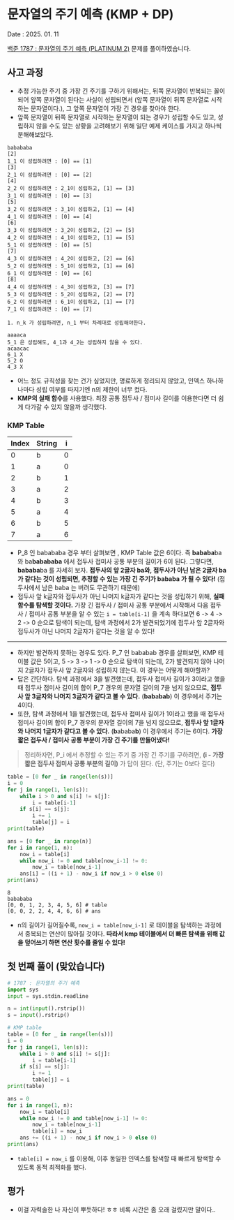 # 문자열의 주기 예측 (KMP + DP)
Date : 2025. 01. 11

[백준 1787 : 문자열의 주기 예측 (PLATINUM 2)](https://www.acmicpc.net/problem/1787) 문제를 풀이하였습니다.  

## 사고 과정
- 추정 가능한 주기 중 가장 긴 주기를 구하기 위해서는, 뒤쪽 문자열이 반복되는 꼴이 되어 앞쪽 문자열이 된다는 사실이 성립되면서 (앞쪽 문자열이 뒤쪽 문자열로 시작하는 문자열이다.), 그 앞쪽 문자열이 가장 긴 경우를 찾아야 한다.
- 앞쪽 문자열이 뒤쪽 문자열로 시작하는 문자열이 되는 경우가 성립할 수도 있고, 성립하지 않을 수도 있는 상황을 고려해보기 위해 일단 예제 케이스를 가지고 하나씩 분해해보았다.
```
babababa
[2]
1_1 이 성립하려면 : [0] == [1]
[3]
2_1 이 성립하려면 : [0] == [2]
[4]
2_2 이 성립하려면 : 2_1이 성립하고, [1] == [3]
3_1 이 성립하려면 : [0] == [3]
[5] 
3_2 이 성립하려면 : 3_1이 성립하고, [1] == [4]
4_1 이 성립하려면 : [0] == [4]
[6]
3_3 이 성립하려면 : 3_2이 성립하고, [2] == [5]
4_2 이 성립하려면 : 4_1이 성립하고, [1] == [5]
5_1 이 성립하려면 : [0] == [5]
[7]
4_3 이 성립하려면 : 4_2이 성립하고, [2] == [6]
5_2 이 성립하려면 : 5_1이 성립하고, [1] == [6]
6_1 이 성립하려면 : [0] == [6]
[8]
4_4 이 성립하려면 : 4_3이 성립하고, [3] == [7]
5_3 이 성립하려면 : 5_2이 성립하고, [2] == [7]
6_2 이 성립하려면 : 6_1이 성립하고, [1] == [7]
7_1 이 성립하려면 : [0] == [7]

1. n_k 가 성립하려면, n_1 부터 차례대로 성립해야한다.

aaaaca
5_1 은 성립해도, 4_1과 4_2는 성립하지 않을 수 있다.
acaacac
6_1 X
5_2 O
4_3 X
```
- 어느 정도 규칙성을 찾는 건가 싶었지만, 명료하게 정리되지 않았고, 인덱스 하나하나마다 성립 여부를 따지기엔 n의 제한이 너무 컸다.
- **KMP의 실패 함수**를 사용했다. 최장 공통 접두사 / 접미사 길이를 이용한다면 더 쉽게 다가갈 수 있지 않을까 생각했다.

### KMP Table
|Index|String|i|
|---|---|---|
|0|b|0|
|1|a|0|
|2|b|1|
|3|a|2|
|4|b|3|
|5|a|4|
|6|b|5|
|7|a|6|

- P_8 인 babababa 경우 부터 살펴보면 , KMP Table 값은 6이다. 즉 **bababa**ba 와 ba**babababa** 에서 접두사 접미사 공통 부분의 길이가 6이 된다. 그렇다면, **bababa**ba 를 자세히 보자. **접두사의 앞 2글자 ba와, 접두사가 아닌 남은 2글자 ba가 같다는 것이 성립되면, 추정할 수 있는 가장 긴 주기가 bababa 가 될 수 있다!** (접두사에서 남은 baba 는 버려도 무관하기 때문에)
- 접두사 앞 k글자와 접두사가 아닌 나머지 k글자가 같다는 것을 성립하기 위해, **실패 함수를 탐색할 것이다.** 가장 긴 접두사 / 접미사 공통 부분에서 시작해서 다음 접두사 / 접미사 공통 부분을 알 수 있는 `i = table[i-1]` 을 계속 하다보면 6 -> 4 -> 2 -> 0 순으로 탐색이 되는데, 탐색 과정에서 2가 발견되었기에 접두사 앞 2글자와 접두사가 아닌 나머지 2글자가 같다는 것을 알 수 있다!

---

- 하지만 발견하지 못하는 경우도 있다. P_7 인 bababab 경우를 살펴보면, KMP 테이블 값은 5이고, 5 -> 3 -> 1 -> 0 순으로 탐색이 되는데, 2가 발견되지 않아 나머지 2글자가 접두사 앞 2글자와 성립하지 않는다. 이 경우는 어떻게 해야할까?
- 답은 간단하다. 탐색 과정에서 3을 발견했는데, 접두사 접미사 길이가 3이라고 했을 때 접두사 접미사 길이의 합이 P_7 경우의 문자열 길이의 7을 넘지 않으므로, **접두사 앞 3글자와 나머지 3글자가 같다고 볼 수 있다.** (**bab**a**bab**) 이 경우에서 주기는 4이다.
- 또한, 탐색 과정에서 1을 발견했는데, 접두사 접미사 길이가 1이라고 했을 때 접두사 접미사 길이의 합이 P_7 경우의 문자열 길이의 7을 넘지 않으므로, **접두사 앞 1글자와 나머지 1글자가 같다고 볼 수 있다.** (**b**ababa**b**) 이 경우에서 주기는 6이다. **가장 짧은 접두사 / 접미사 공통 부분이 가장 긴 주기를 만들어냈다!**

> 정리하자면, P_i 에서 추정할 수 있는 주기 중 가장 긴 주기를 구하려면, **(i - 가장 짧은 접두사 접미사 공통 부분의 길이)** 가 답이 된다. (단, 주기는 0보다 길다)

```py
table = [0 for _ in range(len(s))]
i = 0
for j in range(1, len(s)):
    while i > 0 and s[i] != s[j]:
        i = table[i-1]
    if s[i] == s[j]:
        i += 1
        table[j] = i
print(table)

ans = [0 for _ in range(n)]
for i in range(1, n):
    now_i = table[i]
    while now_i != 0 and table[now_i-1] != 0:
        now_i = table[now_i-1]
    ans[i] = ((i + 1) - now_i if now_i > 0 else 0)
print(ans)
```

```
8
babababa
[0, 0, 1, 2, 3, 4, 5, 6] # table
[0, 0, 2, 2, 4, 4, 6, 6] # ans
```

- n의 길이가 길어질수록, `now_i = table[now_i-1]` 로 테이블을 탐색하는 과정에서 중복되는 연산이 많아질 것이다. **따라서 kmp 테이블에서 더 빠른 탐색을 위해 값을 덮어쓰기 하면 연산 횟수를 줄일 수 있다!** 

## 첫 번째 풀이 (맞았습니다)
```py
# 1787 : 문자열의 주기 예측
import sys
input = sys.stdin.readline

n = int(input().rstrip())
s = input().rstrip()

# KMP table
table = [0 for _ in range(len(s))]
i = 0
for j in range(1, len(s)):
    while i > 0 and s[i] != s[j]:
        i = table[i-1]
    if s[i] == s[j]:
        i += 1
        table[j] = i
print(table)

ans = 0
for i in range(1, n):
    now_i = table[i]
    while now_i != 0 and table[now_i-1] != 0:
        now_i = table[now_i-1]
        table[i] = now_i
    ans += ((i + 1) - now_i if now_i > 0 else 0)
print(ans)
```

- `table[i] = now_i` 를 이용해, 이후 동일한 인덱스를 탐색할 때 빠르게 탐색할 수 있도록 동적 최적화를 했다.

## 평가
- 이걸 자력솔한 나 자신이 뿌듯하다! ㅎㅎ 비록 시간은 좀 오래 걸렸지만 말이다..
